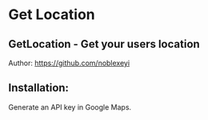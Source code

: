# Get Location
## GetLocation - Get your users location

Author: https://github.com/noblexeyi

<!-- This uses the popular Google Maps Javascript Function "geolocation" -->

## Installation:

Generate an API key in Google Maps.
